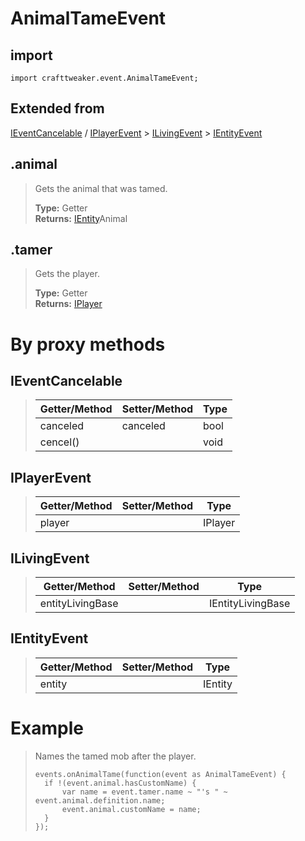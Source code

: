 # AnimalTameEvent

## import
`import crafttweaker.event.AnimalTameEvent;`

## Extended from

[IEventCancelable](/CraftTweaker/Vanilla/Events/IEventCancelable.md) / [IPlayerEvent](/CraftTweaker/Vanilla/Events/IPlayerEvent.md) > [ILivingEvent](/CraftTweaker/Vanilla/Events/ILivingEvent.md) > [IEntityEvent](CraftTweaker/Vanilla/Events/IEntityEvent.md)

## .animal
> Gets the animal that was tamed.
>
> **Type:** Getter  
> **Returns:** [IEntity](/CraftTweaker/Vanilla/Entities/IEntity.md)Animal

## .tamer
> Gets the player.
>
> **Type:** Getter  
> **Returns:** [IPlayer](/CraftTweaker/Vanilla/Player/IPlayer.md)

# By proxy methods

## IEventCancelable
> | Getter/Method   | Setter/Method     | Type                  |
> |-----------------|-------------------|-----------------------|
> | canceled        | canceled          | bool                  |
> | cencel()        |                   | void                  |

## IPlayerEvent
> | Getter/Method   | Setter/Method     | Type                  |
> |-----------------|-------------------|-----------------------|
> | player          |                   | IPlayer               |

## ILivingEvent
> | Getter/Method   | Setter/Method     | Type                  |
> |-----------------|-------------------|-----------------------|
> | entityLivingBase|                   | IEntityLivingBase     |

## IEntityEvent
> | Getter/Method   | Setter/Method     | Type                  |
> |-----------------|-------------------|-----------------------|
> | entity          |                   | IEntity               |

# Example
> Names the tamed mob after the player.
>
> ```
> events.onAnimalTame(function(event as AnimalTameEvent) {
>	if !(event.animal.hasCustomName) {
>		var name = event.tamer.name ~ "'s " ~ event.animal.definition.name;
>		event.animal.customName = name;
>	}
> });
> ```